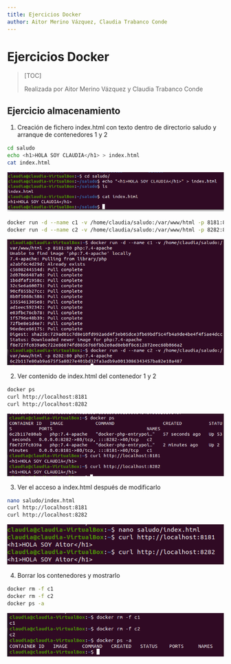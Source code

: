 ```yaml
---
title: Ejercicios Docker
author: Aitor Merino Vázquez, Claudia Trabanco Conde
---
```


# Ejercicios Docker

> [TOC]
>
> Realizada por Aitor Merino Vázquez y Claudia Trabanco Conde

## Ejercicio almacenamiento

1. Creación de fichero index.html con texto dentro de directorio saludo y arranque de contenedores 1 y 2

```bash
cd saludo
echo <h1>HOLA SOY CLAUDIA</h1> > index.html
cat index.html
```

![MicrosoftTeams-image](Ejercicio%20almacenamiento.assets/MicrosoftTeams-image.png)

```bash
docker run -d --name c1 -v /home/claudia/saludo:/var/www/html -p 8181:80 php:7.4-apache
docker run -d --name c2 -v /home/claudia/saludo:/var/www/html -p 8282:80 php:7.4-apache
```

![MicrosoftTeams-image(2)](Ejercicio%20almacenamiento.assets/MicrosoftTeams-image(2).png)

2. Ver contenido de index.html del contenedor 1 y 2

```bash
docker ps
curl http://localhost:8181
curl http://localhost:8282
```

![MicrosoftTeams-image(3)](Ejercicio%20almacenamiento.assets/MicrosoftTeams-image(3).png)

3. Ver el acceso a index.html después de modificarlo

```bash
nano saludo/index.html
curl http://localhost:8181
curl http://localhost:8282
```

![MicrosoftTeams-image(4)](Ejercicio%20almacenamiento.assets/MicrosoftTeams-image(4).png)

4. Borrar los contenedores y mostrarlo

```bash
docker rm -f c1
docker rm -f c2
docker ps -a
```

![MicrosoftTeams-image(5)](Ejercicio%20almacenamiento.assets/MicrosoftTeams-image(5).png)
